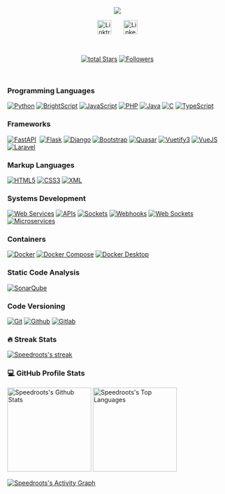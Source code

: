 <p align="center">
<!-- Typing SVG by DenverCoder1 - https://github.com/DenverCoder1/readme-typing-svg -->
<a href="#">
<img src="https://readme-typing-svg.demolab.com/?lines=Systems%20Analyst%20and%20Developer;Focused%20in%20Web%20Services%20and%20API%20Development;Five%2B%20Years%20of%20Coding%20Experience&font=Fira%20Code&center=true&width=600&height=45&color=f75c7e&vCenter=true&pause=1000&size=22" />
</a>
</p>

<!-- Social icons section -->
<p align="center">
<a href="https://linktr.ee/speedroots"><img width="32px" alt="Linktree | Speedroots" title="Linktree" src="https://assets.production.linktr.ee/profiles/_next/static/logo-assets/favicon.ico"/></a>
&#8287;&#8287;&#8287;&#8287;&#8287;
<a href="https://www.linkedin.com/in/speedroots//"><img width="32px" alt="LinkedIn" title="LinkedIn" src="https://i.imgur.com/yRpa1dQ.png"/></a>
</p>

<br/>

<!-- Social badges section -->
<p align="center">
<a href="https://github.com/speedroots?tab=repositories&sort=stargazers">
<img alt="total Stars" title="Total Stars on GitHub" src="https://custom-icon-badges.demolab.com/github/stars/speedroots?color=55960c&style=for-the-badge&labelColor=488207&logo=star"/></a>
<a href="https://github.com/speedroots?tab=followers">
<img alt="Followers" title="Follow Me on Github" src="https://custom-icon-badges.demolab.com/github/followers/speedroots?color=236ad3&labelColor=1155ba&style=for-the-badge&logo=person-add&label=Followers&logoColor=white"/></a>
</p>

<br/>

<summary>
	<h3>Programming Languages</h3>
</summary>

<p>
	<a href="#"><img alt="Python" src="https://img.shields.io/badge/Python-14354C.svg?logo=python&logoColor=white"></a>
	<a href="#"><img alt="BrightScript" src=""></a>
	<a href="#"><img alt="JavaScript" src="https://img.shields.io/badge/JavaScript-14354C.svg?logo=javascript&logoColor=black"></a>
	<a href="#"><img alt="PHP" src="https://img.shields.io/badge/PHP-14354C.svg?logo=php&logoColor=white"></a>
	<a href="#"><img alt="Java" src="https://custom-icon-badges.demolab.com/badge/Java-14354C.svg?logo=java&logoColor=white"></a>
	<a href="#"><img alt="C" src="https://custom-icon-badges.demolab.com/badge/C-14354C.svg?logo=c-in-hexagon&logoColor=white"></a>
	<a href="#"><img alt="TypeScript" src="https://shields.io/badge/TypeScript-3178C6?logo=TypeScript&logoColor=FFF&style=flat-square"></a>
</p>

<summary>
	<h3>Frameworks</h3>
</summary>

<p>
	<a href="#"><img alt="FastAPI" src="https://img.shields.io/badge/FastAPI-14354C.svg?logo=FastAPI&logoColor=white"></a>
	<a href="#"><img alt="" src=""></a>
	<a href="#"><img alt="Flask" src="https://img.shields.io/badge/Flask-14354C.svg?logo=flask&logoColor=white"></a>
	<a href="#"><img alt="Django" src="https://img.shields.io/badge/Django-14354C.svg?logo=Django&logoColor=white"></a>
	<a href="#"><img alt="Bootstrap" src="https://img.shields.io/badge/Boostrap-14354C.svg?logo=Boostrap&logoColor=white"></a>
	<a href="#"><img alt="Quasar" src="https://img.shields.io/badge/Quasar-14354C.svg?logo=Quasar&logoColor=white"></a>
	<a href="#"><img alt="Vuetify3" src="https://img.shields.io/badge/Vuetify3-14354C.svg?logo=Vuetify3&logoColor=white"></a>
	<a href="#"><img alt="VueJS" src="https://img.shields.io/badge/VueJS-14354C.svg?logo=VueJS&logoColor=white"></a>
	<a href="#"><img alt="Laravel" src="https://img.shields.io/badge/Laravel-14354C.svg?logo=Laravel&logoColor=white"></a>
</p>

<summary>
	<h3>Markup Languages</h3>
</summary>

<p>
	<a href="#"><img alt="HTML5" src="https://img.shields.io/badge/HTML5-14354C.svg?logo=HTML5&logoColor=white"></a>
	<a href="#"><img alt="CSS3" src="https://img.shields.io/badge/CSS3-14354C.svg?logo=CSS3&logoColor=white"></a>
	<a href="#"><img alt="XML" src="https://img.shields.io/badge/XML-14354C.svg?logo=XML&logoColor=white"></a>
</p>

<summary>
	<h3>Systems Development</h3>
</summary>

<p>
	<a href="#"><img alt="Web Services" src="https://img.shields.io/badge/Web%20Services-14354C.svg?logo=WebServices&logoColor=white"></a>
	<a href="#"><img alt="APIs" src="https://img.shields.io/badge/APIs-14354C.svg?logo=APIs&logoColor=white"></a>
	<a href="#"><img alt="Sockets" src="https://img.shields.io/badge/Sockets-14354C.svg?logo=Sockets&logoColor=white"></a>
	<a href="#"><img alt="Webhooks" src="https://img.shields.io/badge/Webhooks-14354C.svg?logo=Webhooks&logoColor=white"></a>
	<a href="#"><img alt="Web Sockets" src="https://img.shields.io/badge/Web%20Sockets-14354C.svg?logo=WebSockets&logoColor=white"></a>
	<a href="#"><img alt="Microservices" src="https://img.shields.io/badge/Microservices-14354C.svg?logo=Microservices&logoColor=white"></a>
</p>

<summary>
	<h3>Containers</h3>
</summary>

<p>
	<a href="#"><img alt="Docker" src="https://img.shields.io/badge/Docker-14354C.svg?logo=Docker&logoColor=white"></a>
	<a href="#"><img alt="Docker Compose" src="https://img.shields.io/badge/Docker%20Compose-14354C.svg?logo=Docker&logoColor=white"></a>
	<a href="#"><img alt="Docker Desktop" src="https://img.shields.io/badge/Docker%20Desktop-14354C.svg?logo=Docker&logoColor=white"></a>
</p>

<summary>
	<h3>Static Code Analysis</h3>
</summary>

<p>
	<a href="#"><img alt="SonarQube" src="https://img.shields.io/badge/SonarQube-14354C.svg?logo=SonarQube&logoColor=white"></a>
</p>

<summary>
	<h3>Code Versioning</h3>
</summary>

<p>
	<a href="#"><img alt="Git" src="https://img.shields.io/badge/Git-14354C.svg?logo=Git&logoColor=white"></a>
	<a href="#"><img alt="Github" src="https://img.shields.io/badge/Github-14354C.svg?logo=Github&logoColor=white"></a>
	<a href="#"><img alt="Gitlab" src="https://img.shields.io/badge/Gitlab-14354C.svg?logo=Gitlab&logoColor=white"></a>
</p>

<summary>
	<h3>🔥 Streak Stats</h3>
</summary>

<p>
	<a href="https://github.com/speedroots/github-readme-streak-stats">
	<!-- Use https://streak-stats.demolab.com or self-host with your own Vercel app - visit https://git.io/streak-stats for instructions -->
	<img title="🔥 Get streak stats for your profile at git.io/streak-stats" alt="Speedroots's streak" src="https://github-readme-streak-stats-eight.vercel.app/?user=speedroots&theme=monokai-metallian&hide_border=true&short_numbers=true"/>
	</a>
</p>

<summary>
	<h3>💻 GitHub Profile Stats</h3>
</summary>

<a href="https://github.com/anuraghazra/github-readme-stats"><img alt="Speedroots's Github Stats" src="https://denvercoder1-github-readme-stats.vercel.app/api/?username=speedroots&show_icons=true&include_all_commits=true&count_private=true&theme=react&hide_border=true&bg_color=1F222E&title_color=F85D7F&icon_color=F8D866" height="192px"/></a>
<a href="https://github.com/anuraghazra/github-readme-stats"><img alt="Speedroots's Top Languages" src="https://denvercoder1-github-readme-stats.vercel.app/api/top-langs/?username=speedroots&langs_count=8&layout=compact&theme=react&hide_border=true&bg_color=1F222E&title_color=F85D7F&icon_color=F8D866&hide=Jupyter%20Notebook,Roff" height="192px"/></a>
<br/>

<a href="https://github.com/ashutosh00710/github-readme-activity-graph"><img alt="Speedroots's Activity Graph" src="https://github-readme-activity-graph.vercel.app/graph/?username=speedroots&bg_color=1F222E&color=F8D866&line=F85D7F&point=FFFFFF&hide_border=true" /></a>
